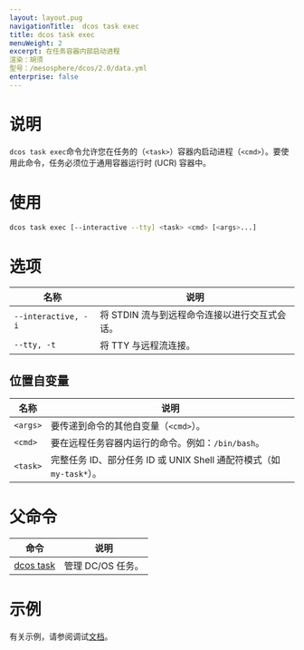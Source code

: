 ```yaml
---
layout: layout.pug
navigationTitle:  dcos task exec
title: dcos task exec
menuWeight: 2
excerpt: 在任务容器内部启动进程
渲染：胡须
型号：/mesosphere/dcos/2.0/data.yml
enterprise: false
---
```


# 说明
`dcos task exec`命令允许您在任务的（`<task>`）容器内启动进程（`<cmd>`）。要使用此命令，任务必须位于通用容器运行时 (UCR) 容器中。

# 使用

```bash
dcos task exec [--interactive --tty] <task> <cmd> [<args>...]
```

# 选项

| 名称 | 说明 |
|---------|-------------|
| `--interactive, -i` | 将 STDIN 流与到远程命令连接以进行交互式会话。|
| `--tty, -t` | 将 TTY 与远程流连接。|

## 位置自变量

| 名称 | 说明 |
|---------|-------------|
| `<args>` | 要传递到命令的其他自变量（`<cmd>`）。|
| `<cmd>` | 要在远程任务容器内运行的命令。例如：`/bin/bash`。|
| `<task>`   |   完整任务 ID、部分任务 ID 或 UNIX Shell 通配符模式（如 `my-task*`）。 |

# 父命令

| 命令 | 说明 |
|---------|-------------|
| [dcos task](/mesosphere/dcos/2.0/cli/command-reference/dcos-task/) | 管理 DC/OS 任务。|

# 示例

有关示例，请参阅调试[文档](/mesosphere/dcos/2.0/monitoring/debugging/)。
